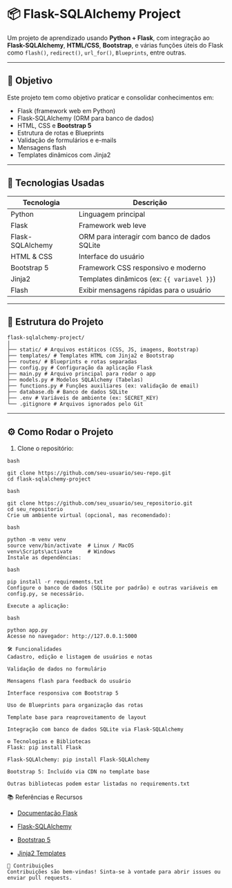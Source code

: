 # 📦 Flask-SQLAlchemy Project

Um projeto de aprendizado usando **Python + Flask**, com integração ao **Flask-SQLAlchemy**, **HTML/CSS**, **Bootstrap**, e várias funções úteis do Flask como `flash()`, `redirect()`, `url_for()`, `Blueprints`, entre outras.

---

## 🚀 Objetivo

Este projeto tem como objetivo praticar e consolidar conhecimentos em:
- Flask (framework web em Python)
- Flask-SQLAlchemy (ORM para banco de dados)
- HTML, CSS e **Bootstrap 5**
- Estrutura de rotas e Blueprints
- Validação de formulários e e-mails
- Mensagens flash
- Templates dinâmicos com Jinja2

---

## 🧠 Tecnologias Usadas

| Tecnologia        | Descrição                                       |
|-------------------|-------------------------------------------------|
| Python            | Linguagem principal                             |
| Flask             | Framework web leve                              |
| Flask-SQLAlchemy  | ORM para interagir com banco de dados SQLite    |
| HTML & CSS        | Interface do usuário                            |
| Bootstrap 5       | Framework CSS responsivo e moderno              |
| Jinja2            | Templates dinâmicos (ex: `{{ variavel }}`)      |
| Flash             | Exibir mensagens rápidas para o usuário         |

---

## 📁 Estrutura do Projeto
```
flask-sqlalchemy-project/
│
├── static/ # Arquivos estáticos (CSS, JS, imagens, Bootstrap)
├── templates/ # Templates HTML com Jinja2 e Bootstrap
├── routes/ # Blueprints e rotas separadas
├── config.py # Configuração da aplicação Flask
├── main.py # Arquivo principal para rodar o app
├── models.py # Modelos SQLAlchemy (Tabelas)
├── functions.py # Funções auxiliares (ex: validação de email)
├── database.db # Banco de dados SQLite
├── .env # Variáveis de ambiente (ex: SECRET_KEY)
└── .gitignore # Arquivos ignorados pelo Git
```

---

## ⚙️ Como Rodar o Projeto

1. Clone o repositório:
```
bash

git clone https://github.com/seu-usuario/seu-repo.git
cd flask-sqlalchemy-project

bash

git clone https://github.com/seu_usuario/seu_repositorio.git
cd seu_repositorio
Crie um ambiente virtual (opcional, mas recomendado):

bash

python -m venv venv
source venv/bin/activate  # Linux / MacOS
venv\Scripts\activate     # Windows
Instale as dependências:

bash

pip install -r requirements.txt
Configure o banco de dados (SQLite por padrão) e outras variáveis em config.py, se necessário.

Execute a aplicação:

bash

python app.py
Acesse no navegador: http://127.0.0.1:5000

🛠 Funcionalidades
Cadastro, edição e listagem de usuários e notas

Validação de dados no formulário

Mensagens flash para feedback do usuário

Interface responsiva com Bootstrap 5

Uso de Blueprints para organização das rotas

Template base para reaproveitamento de layout

Integração com banco de dados SQLite via Flask-SQLAlchemy

⚙️ Tecnologias e Bibliotecas
Flask: pip install Flask

Flask-SQLAlchemy: pip install Flask-SQLAlchemy

Bootstrap 5: Incluído via CDN no template base

Outras bibliotecas podem estar listadas no requirements.txt
```
📚 Referências e Recursos
- [Documentação Flask](https://flask.palletsprojects.com/)

- [Flask-SQLAlchemy](https://flask-sqlalchemy.palletsprojects.com/)

- [Bootstrap 5](https://getbootstrap.com/)

- [Jinja2 Templates](https://jinja.palletsprojects.com/)

```
🤝 Contribuições
Contribuições são bem-vindas! Sinta-se à vontade para abrir issues ou enviar pull requests. 